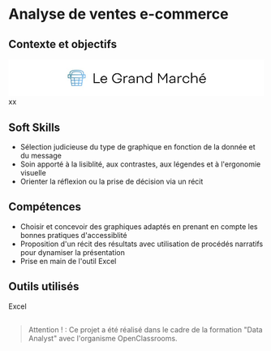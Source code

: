 # Analyse de ventes e-commerce

## Contexte et objectifs

![Logo GRANDMARCHE](P2_logo_GRANDMARCHE.jpg)  
xx

## Soft Skills
- Sélection judicieuse du type de graphique en fonction de la donnée et du message  
- Soin apporté à la lisiblité, aux contrastes, aux légendes et à l'ergonomie visuelle  
- Orienter la réflexion ou la prise de décision via un récit  

## Compétences
- Choisir et concevoir des graphiques adaptés en prenant en compte les bonnes pratiques d'accessiblité  
- Proposition d'un récit des résultats avec utilisation de procédés narratifs pour dynamiser la présentation  
- Prise en main de l'outil Excel

## Outils utilisés
Excel

## 
>Attention ! : Ce projet a été réalisé dans le cadre de la formation "Data Analyst" avec l'organisme OpenClassrooms.
